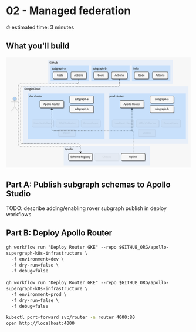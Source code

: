 # 02 - Managed federation

⏱ estimated time: 3 minutes

## What you'll build

![Architecture diagram of the supergraph](diagram.png)

## Part A: Publish subgraph schemas to Apollo Studio

TODO: describe adding/enabling rover subgraph publish in deploy workflows

## Part B: Deploy Apollo Router

```
gh workflow run "Deploy Router GKE" --repo $GITHUB_ORG/apollo-supergraph-k8s-infrastructure \
  -f environment=dev \
  -f dry-run=false \
  -f debug=false

gh workflow run "Deploy Router GKE" --repo $GITHUB_ORG/apollo-supergraph-k8s-infrastructure \
  -f environment=prod \
  -f dry-run=false \
  -f debug=false
```

```sh
kubectl port-forward svc/router -n router 4000:80
open http://localhost:4000
```
